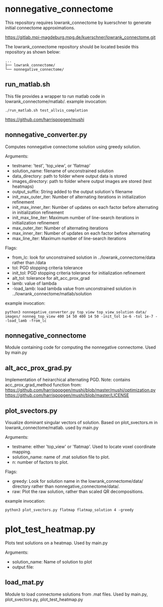# nonnegative_connectome

This repository requires lowrank_connectome by kuerschner to generate initial connectome approximations.

https://gitlab.mpi-magdeburg.mpg.de/kuerschner/lowrank_connectome.git

The lowrank_connectome repository should be located beside this repository as shown below:
```
...
├── lowrank_connectome/
└── nonnegative_connectome/
```

## run_matlab.sh
This file provides a wrapper to run matlab code in lowrank_connectome/matlab/.
example invocation:
```
./run_matlab.sh test_allvis_completion
```

https://github.com/harrispopgen/mushi


## nonnegative_converter.py 
Computes nonnegative connectome solution using greedy solution.

Arguments:
- testname: 'test', 'top_view', or 'flatmap' 
- solution_name: filename of unconstrained solution
- data_directory: path to folder where output data is stored
- images_directory: path to folder where output images are stored (test heatmaps)
- output_suffix: String added to the output solution's filename
- init_max_outer_iter: Number of alternating iterations in initialization refinement
- init_max_inner_iter: Number of updates on each factor before alternating in initialization refinement
- init_max_line_iter: Maximum number of line-search iterations in initialization refinement
- max_outer_iter: Number of alternating iterations
- max_inner_iter: Number of updates on each factor before alternating
- max_line_iter: Maximum number of line-search iterations

Flags:
- from_lc: look for unconstrained solution in ../lowrank_connectome/data rather than /data
- tol: PGD stopping criteria tolerance
- init_tol: PGD stopping criteria tolerance for initialization refinement
- alt_tol: tolerance for alt_acc_prox_grad
- lamb: value of lambda
- -load_lamb: load lambda value from unconstrained solution in ../lowrank_connectome/matlab/solution

example invocation:
```
python3 nonnegative_converter.py top_view top_view_solution data/ images/ nonneg_top_view 400 14 50 400 14 50 -init_tol 1e-6 -tol 1e-7 --load_lamb -from_lc

```

## nonnegative_connectome
Module containing code for computing the nonnegative connectome. Used by main.py

## alt_acc_prox_grad.py
Implementation of heirarchical alternating PGD.
Note: contains acc_prox_grad_method function from: 
https://github.com/harrispopgen/mushi/blob/master/mushi/optimization.py
https://github.com/harrispopgen/mushi/blob/master/LICENSE


## plot_svectors.py
Visualize dominant singular vectors of solution. Based on plot_svectors.m in lowrank_connectome/matlab. used by main.py

Arguments:
- testname: either 'top_view' or 'flatmap'. Used to locate voxel coordinate mapping.
- solution_name: name of .mat solution file to plot.
- n: number of factors to plot.

Flags:
- greedy: Look for solution name in the lowrank_connectome/data/ directory rather than nonnegative_connectome/data/.
- raw: Plot the raw solution, rather than scaled QR decompositions.

example invocation:
```
python3 plot_svectors.py flatmap flatmap_solution 4 -greedy
```

# plot_test_heatmap.py
Plots test solutions on a heatmap. Used by main.py

Arguments:
- solution_name: Name of solution to plot
- output file:

## load_mat.py
Module to load connectome solutions from .mat files. Used by main.py, plot_svectors.py, plot_test_heatmap.py


